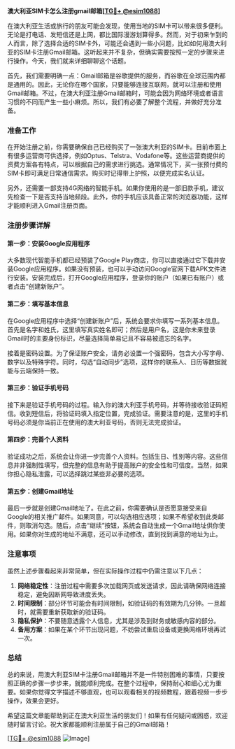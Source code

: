 **澳大利亚SIM卡怎么注册gmail邮箱[[TG💪+ @esim1088](https://t.me/s/esim1088)]**

在澳大利亚生活或旅行的朋友可能会发现，使用当地的SIM卡可以带来很多便利。无论是打电话、发短信还是上网，都比国际漫游划算得多。然而，对于初来乍到的人而言，除了选择合适的SIM卡外，可能还会遇到一些小问题，比如如何用澳大利亚的SIM卡注册Gmail邮箱。这听起来并不复杂，但确实需要按照一定的步骤来进行操作。今天，我们就来详细聊聊这个话题。

首先，我们需要明确一点：Gmail邮箱是谷歌提供的服务，而谷歌在全球范围内都是通用的。因此，无论你在哪个国家，只要能够连接互联网，就可以注册和使用Gmail邮箱。不过，在澳大利亚注册Gmail邮箱时，可能会因为网络环境或者语言习惯的不同而产生一些小麻烦。所以，我们有必要了解整个流程，并做好充分准备。

### 准备工作

在开始注册之前，你需要确保自己已经购买了一张澳大利亚的SIM卡。目前市面上有很多运营商可供选择，例如Optus、Telstra、Vodafone等。这些运营商提供的资费方案各有特点，可以根据自己的需求进行挑选。通常情况下，买一张预付费的SIM卡即可满足日常通信需求。购买时记得带上护照，以便完成实名认证。

另外，还需要一部支持4G网络的智能手机。如果你使用的是一部旧款手机，建议先检查一下是否支持当地频段。此外，你的手机应该具备正常的浏览器功能，这样才能顺利进入Gmail注册页面。

### 注册步骤详解

#### 第一步：安装Google应用程序

大多数现代智能手机都已经预装了Google Play商店，你可以直接通过它下载并安装Google应用程序。如果没有预装，也可以手动访问Google官网下载APK文件进行安装。安装完成后，打开Google应用程序，登录你的账户（如果已有账户）或者点击“创建新账户”。

#### 第二步：填写基本信息

在Google应用程序中选择“创建新账户”后，系统会要求你填写一系列基本信息。首先是名字和姓氏，这里填写真实姓名即可；然后是用户名，这是你未来登录Gmail时的主要身份标识，尽量选择简单易记且不容易被遗忘的名字。

接着是密码设置。为了保证账户安全，请务必设置一个强密码，包含大小写字母、数字以及特殊字符。同时，勾选“自动同步”选项，这样你的联系人、日历等数据就能与云端保持一致。

#### 第三步：验证手机号码

接下来是验证手机号码的过程。输入你的澳大利亚手机号码，并等待接收验证码短信。收到短信后，将验证码填入指定位置，完成验证。需要注意的是，这里的手机号码必须是你当前正在使用的澳大利亚号码，否则无法完成验证。

#### 第四步：完善个人资料

验证成功之后，系统会让你进一步完善个人资料。包括生日、性别等内容。这些信息并非强制性填写，但完整的信息有助于提高账户的安全性和可信度。当然，如果你担心隐私泄露，可以选择跳过某些非必要的选项。

#### 第五步：创建Gmail地址

最后一步就是创建Gmail地址了。在此之前，你需要确认是否愿意接受来自Google的相关推广邮件。如果同意，可以勾选相应选项；如果不希望收到此类邮件，则取消勾选。随后，点击“继续”按钮，系统会自动生成一个Gmail地址供你使用。如果你对生成的地址不满意，还可以手动修改，直到找到满意的地址为止。

### 注意事项

虽然上述步骤看起来非常简单，但在实际操作过程中仍需注意以下几点：

1. **网络稳定性**：注册过程中需要多次加载网页或发送请求，因此请确保网络连接稳定，避免因断网导致进度丢失。
2. **时间限制**：部分环节可能会有时间限制，如验证码的有效期为几分钟。一旦超时，就需要重新获取新的验证码。
3. **隐私保护**：不要随意透露个人信息，尤其是涉及到财务或敏感内容的部分。
4. **备用方案**：如果在某个环节出现问题，不妨尝试重启设备或更换网络环境再试一次。

### 总结

总的来说，用澳大利亚SIM卡注册Gmail邮箱并不是一件特别困难的事情，只要按照正确的步骤一步步来，就能顺利完成。在整个过程中，保持耐心和细心尤为重要。如果你觉得文字描述不够直观，也可以观看相关的视频教程，跟着视频一步步操作，效果会更好。

希望这篇文章能帮助到正在澳大利亚生活的朋友们！如果有任何疑问或困惑，欢迎随时留言讨论。祝大家都能顺利注册属于自己的Gmail邮箱！

[[TG💪+ @esim1088](https://t.me/s/esim1088) ![Image](https://i.postimg.cc/4NQfJmqS/Snipaste-2025-05-13-00-14-12.png)]